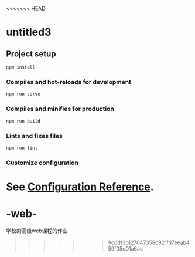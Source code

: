 <<<<<<< HEAD
# untitled3

## Project setup
```
npm install
```

### Compiles and hot-reloads for development
```
npm run serve
```

### Compiles and minifies for production
```
npm run build
```

### Lints and fixes files
```
npm run lint
```

### Customize configuration
See [Configuration Reference](https://cli.vuejs.org/config/).
=======
# -web-
学校的高级web课程的作业
>>>>>>> 9cddf3b127047358c921fd7eeab459f05d01a6ac
